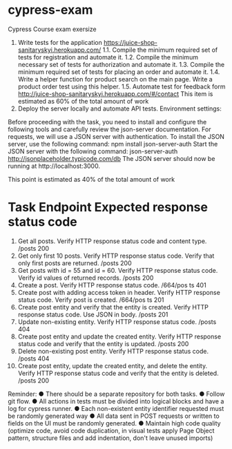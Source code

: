 # cypress-exam

Cypress Course exam exersize

1. Write tests for the application https://juice-shop-sanitaryskyi.herokuapp.com/
   1.1. Compile the minimum required set of tests for registration and automate it.
   1.2. Compile the minimum necessary set of tests for authorization and automate it.
   1.3. Compile the minimum required set of tests for placing an order and automate it. 1.4. Write a helper function for product search on the main page. Write a product order test using this helper.
   1.5. Automate test for feedback form http://juice-shop-sanitaryskyi.herokuapp.com/#/contact
   This item is estimated as 60% of the total amount of work
2. Deploy the server locally and automate API tests.
   Environment settings:

Before proceeding with the task, you need to install and configure the following tools and carefully review the json-server documentation.
For requests, we will use a JSON server with authentication.
To install the JSON server, use the following command:
npm install json-server-auth
Start the JSON server with the following command:
json-server-auth http://jsonplaceholder.typicode.com/db The JSON server should now be running at http://localhost:3000.

This point is estimated as 40% of the total amount of work

# Task Endpoint Expected response status code

1. Get all posts. Verify HTTP response status code and content type. /posts 200
2. Get only first 10 posts. Verify HTTP response status code. Verify that only first posts are returned. /posts 200
3. Get posts with id = 55 and id = 60. Verify HTTP response status code. Verify id values of returned records. /posts 200
4. Create a post. Verify HTTP response status code. /664/pos ts 401
5. Create post with adding access token in header. Verify HTTP response status code. Verify post is created. /664/pos ts 201
6. Create post entity and verify that the entity is created. Verify HTTP response status code. Use JSON in body. /posts 201
7. Update non-existing entity. Verify HTTP response status code. /posts 404
8. Create post entity and update the created entity. Verify HTTP response status code and verify that the entity is updated. /posts 200
9. Delete non-existing post entity. Verify HTTP response status code. /posts 404
10. Create post entity, update the created entity, and delete the entity. Verify HTTP response status code and verify that the entity is deleted. /posts 200

Reminder:
● There should be a separate repository for both tasks.
● Follow git flow.
● All actions in tests must be divided into logical blocks and have a log for cypress runner.
● Each non-existent entity identifier requested must be randomly generated
way
● All data sent in POST requests or written to fields on the UI must be
randomly generated.
● Maintain high code quality (optimize code, avoid code duplication, in visual tests
apply Page Object pattern, structure files and add indentation, don't leave unused imports)
